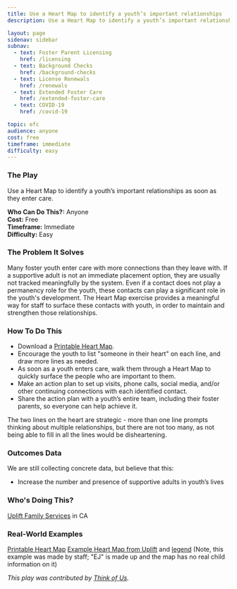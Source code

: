 ```yaml
---
title: Use a Heart Map to identify a youth’s important relationships
description: Use a Heart Map to identify a youth’s important relationships as soon as they enter care.

layout: page
sidenav: sidebar
subnav:
  - text: Foster Parent Licensing
    href: /licensing
  - text: Background Checks
    href: /background-checks
  - text: License Renewals
    href: /renewals
  - text: Extended Foster Care
    href: /extended-foster-care
  - text: COVID-19
    href: /covid-19

topic: efc
audience: anyone
cost: free
timeframe: immediate
difficulty: easy
---
```



### The Play

Use a Heart Map to identify a youth’s important relationships as soon as they enter care.

**Who Can Do This?:**
Anyone<br />
**Cost:**
Free<br />
**Timeframe:**
Immediate<br />
**Difficulty:**
Easy<br />

### The Problem It Solves

Many foster youth enter care with more connections than they leave with. If a supportive adult is not an immediate placement option, they are usually not tracked meaningfully by the system. Even if a contact does not play a permanency role for the youth, these contacts can play a significant role in the youth's development.  The Heart Map exercise provides a meaningful way for staff to surface these contacts with youth, in order to maintain and strengthen those relationships. 

### How To Do This

* Download a [Printable Heart Map](/assets/heartmap.pdf).
* Encourage the youth to list "someone in their heart" on each line, and draw more lines as needed.
* As soon as a youth enters care, walk them through a Heart Map to quickly surface the people who are important to them.
* Make an action plan to set up visits, phone calls, social media, and/or other continuing connections with each identified contact.
* Share the action plan with a youth’s entire team, including their foster parents, so everyone can help achieve it.

The two lines on the heart are strategic - more than one line prompts thinking about multiple relationships, but there are not too many, as not being able to fill in all the lines would be disheartening.

### Outcomes Data

We are still collecting concrete data, but believe that this:
* Increase the number and presence of  supportive adults in youth’s lives

### Who's Doing This?

[Uplift Family Services](https://upliftfs.org/) in CA


### Real-World Examples

[Printable Heart Map](/assets/heartmap.pdf)
[Example Heart Map from Uplift](/assets/heartmap.jpg) and [legend](/assets/heartmap_legend.jpg)
(Note, this example was made by staff; "EJ" is made up and the map has no real child information on it)

*This play was contributed by [Think of Us](https://thinkof-us.org).*